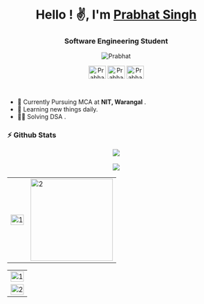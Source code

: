 <!-- [![Matrix SVG](https://raw.githubusercontent.com/rodrigograca31/rodrigograca31/master/matrix.svg)](channel Link) -->
<h1 align="center">Hello ! ✌️, I'm <a href="https://www.linkedin.com/in/prabhat-singh-rajput-683a55200/">Prabhat Singh</a></h1>
<h3 align="center">Software Engineering Student</h3>
<p align="center"> <img src="https://komarev.com/ghpvc/?username=JerryD24&label=Profile%20views&color=0e75b6&style=flat" alt="Prabhat" /> </p>

<p align="center">
<a href="https://www.hackerrank.com/JerryDevilson" target="blank"><img align="center" src="https://raw.githubusercontent.com/rahuldkjain/github-profile-readme-generator/master/src/images/icons/Social/hackerrank.svg" alt="Prabhat" height="30" width="40" /></a>
<a href="https://leetcode.com/jerry_24/" target="blank"><img align="center" src="https://raw.githubusercontent.com/rahuldkjain/github-profile-readme-generator/master/src/images/icons/Social/leet-code.svg" alt="Prabhat" height="30" width="40" /></a>
<a href="https://auth.geeksforgeeks.org/user/prabhatc7879" target="blank"><img align="center" src="https://raw.githubusercontent.com/rahuldkjain/github-profile-readme-generator/master/src/images/icons/Social/geeks-for-geeks.svg" alt="Prabhat" height="30" width="40" /></a>
</p>
<br/>

- 🌱 Currently Pursuing MCA at <b>NIT, Warangal</b> .<br>
- 📖 Learning new things daily.<br>
- 👨‍💻 Solving DSA .<br>
                                                                                        
                                                                                                                                                                                                                                                                                                                                                          
### ⚡ Github Stats
 <p align="center">
<img src="https://github-profile-trophy.vercel.app/?username=JerryD24&theme=darkhub">
<br><br>
<img src="https://github-readme-streak-stats.herokuapp.com/?user=JerryD24&theme=merko">
</p>
<table>
  <tr>
    <td><img src="https://github-readme-stats.vercel.app/api?username=JerryD24&theme=radical&show_icons=true&include_all_commits=true&count_private=true"  display=block width=100% height=auto alt="1"></td>
    <td><img src="https://github-readme-stats.vercel.app/api/top-langs/?username=JerryD24&theme=radical&layout=compact&hide=Jupyter%20Notebook&langs_count=8"  display=block height=190 align="center" alt="2"></td>
   </tr>
</table>

<table>
  <tr>
    <td><img src="https://github-profile-summary-cards.vercel.app/api/cards/profile-details?username=JerryD24&theme=solarized_dark"  display=block width=100% height=auto alt="1"></td>
   </tr>
   <tr>
      <td><img src="https://activity-graph.herokuapp.com/graph?username=JerryD24&bg_color=073642&color=859900&line=006400&point=35aea1&area=true" display=block width=100% height=auto alt="2"></td>
  </td>
  </tr>
</table>
